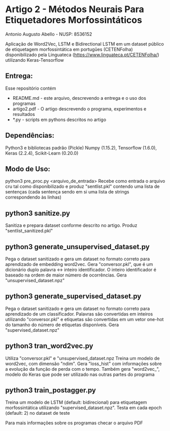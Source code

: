 # Artigo 2 - Métodos Neurais Para Etiquetadores Morfossintáticos
Antonio Augusto Abello - NUSP: 8536152

Aplicação de Word2Vec, LSTM e Bidirectional LSTM em um dataset público de etiquetagem
morfossintática em portugûes (CETENFolha) disponibilizado pela Linguateca (https://www.linguateca.pt/CETENFolha/) 
utilizando Keras-Tensorflow

## Entrega:
Esse repositório contém

* README.md - este arquivo, descrevendo a entrega e o uso dos programas
* artigo2.pdf - O artigo descrevendo o programa, experimentos e resultados
* \*.py - scripts em pythons descritos no artigo 

## Dependências:
Python3 e bibliotecas padrão (Pickle)
Numpy (1.15.2), Tensorflow (1.6.0), Keras (2.2.4), Scikit-Learn (0.20.0)   

## Modo de Uso:
python3 pre\_proc.py <arquivo_de_entrada>
Recebe como entrada o arquivo cru tal como disponibilizado e produz "sentlist.pkl" contendo
uma lista de sentenças (cada sentença sendo em si uma lista de strings correspondendo às linhas)

## python3 sanitize.py
Sanitiza e prepara dataset conforme descrito no artigo. Produz "sentlist\_sanitized.pkl"

## python3 generate\_unsupervised\_dataset.py
Pega o dataset sanitizado e gera um dataset no formato correto para aprendizado de embedding
word2vec. Gera "conversor.pkl", que é um dicionário duplo palavra <-> inteiro identificador.
O inteiro identificador é baseado na ordem de maior número de ocorrências. Gera 
"unsupervised\_dataset.npz"

## python3 generate\_supervised\_dataset.py
Pega o dataset sanitizado e gera um dataset no formato correto para aprendizado de um classificador.
Palavras são convertidas em inteiros utilizando "conversor.pkl" e etiquetas são convertidas
em um vetor one-hot do tamanho do número de etiquetas disponíveis. Gera "supervised\_dataset.npz"

## python3 tran\_word2vec.py <ndim>
Utiliza "conversor.pkl" e "unsupervised\_dataset.npz
Treina um modelo de word2vec, com dimensão "ndim". Gera "loss\_hist<ndim>" com informações sobre
a evolução da função de perda com o tempo. Também gera "word2vec_<ndim>", modelo do Keras que
pode ser utilizado nas outras partes do programa

## python3 train\_postagger.py
Treina um modelo de LSTM (default: bidirecional) para etiquetagem morfossintática utilizando
"supervised\_dataset.npz". Testa em cada epoch (default: 2) no dataset de teste


Para mais informações sobre os programas checar o arquivo PDF
